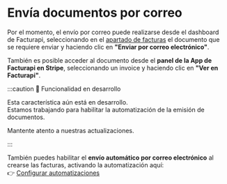 # Envía documentos por correo

Por el momento, el envío por correo puede realizarse desde el dashboard de Facturapi, seleccionando en el [apartado de facturas](https://dashboard.facturapi.io/invoices) el documento que se requiere enviar y haciendo clic en **"Enviar por correo electrónico"**.

También es posible acceder al documento desde el **panel de la App de Facturapi en Stripe**, seleccionando un invoice y haciendo clic en **"Ver en Facturapi"**.

:::caution 🚧 Funcionalidad en desarrollo

Esta característica aún está en desarrollo.  
Estamos trabajando para habilitar la automatización de la emisión de documentos.

Mantente atento a nuestras actualizaciones.

:::

También puedes habilitar el **envío automático por correo electrónico** al crearse las facturas, activando la automatización aquí:  
👉 [Configurar automatizaciones](https://dashboard.stripe.com/settings/apps/io.facturapi.stripe-app.internal)

